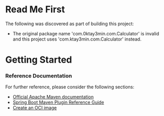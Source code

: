 # Read Me First
The following was discovered as part of building this project:

* The original package name 'com.0ktay3min.com.Calculator' is invalid and this project uses 'com.ktay3min.com.Calculator' instead.

# Getting Started

### Reference Documentation
For further reference, please consider the following sections:

* [Official Apache Maven documentation](https://maven.apache.org/guides/index.html)
* [Spring Boot Maven Plugin Reference Guide](https://docs.spring.io/spring-boot/docs/2.4.1/maven-plugin/reference/html/)
* [Create an OCI image](https://docs.spring.io/spring-boot/docs/2.4.1/maven-plugin/reference/html/#build-image)

